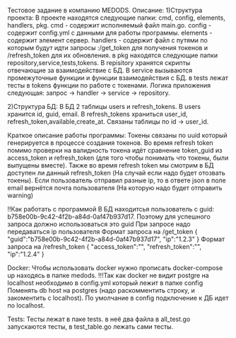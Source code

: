 Тестовое задание в компанию MEDODS.
Описание:
1)Структура проекта:
В проекте находятся следующие папки: cmd, config, elements, handlers, pkg.
cmd - содержит исполняемый файл main.go.
config - содержит config.yml с данными для работы программы.
elements - содержит элемент сервер.
handlers - содержит файл с путями по которым будут идти запросы :/get_token для получения токенов и /refresh_token для их обновления.
в pkg находятся следующие папки repository,service,tests,tokens.
В repisitory хранятся скрипты отвечающие за взаимодействие с БД.
В service вызываются промежуточные функции и функции взаимодействия с БД.
в tests лежат тесты
в tokens функции по работе с токенами.
Логика приложения следующая: запрос -> handler -> service -> repository.

2)Структура БД:
В БД 2 таблицы users и refresh_tokens.
В users хранится id, guid, email.
В refresh_tokens храниться user_id, refresh_token,available,create_at.
Связаны таблицы по id -> user_id.

Краткое описание работы программы:
Токены связаны по uuid который генерируется в процессе создания токенов.
Во время refresh token помимо проверки на валидность токена идёт сравнение token_guid из access_token и refresh_token (для того чтобы понимать что токены, были выпущены вместе).
Также во время refresh token мы смотрим в БД доступен ли данный refresh_token (На случай если надо будет отозвать токены).
Если пользователь отправил разные ip, то в ответе json в поле email вернётся почта пользователя (На которую надо будет отправить warning)

!!Как работать с программой
В БД находитсья пользователь с guid: b758e00b-9c42-4f2b-a84d-0af47b937d17. Поэтому для успешного запроса должно использоваться это guid
При запросе надо передаваться ip пользователя
Формат запроса на /get_token
{
    "guid":"b758e00b-9c42-4f2b-a84d-0af47b937d17",
    "ip":"1.2.3"
}
Формат запроса на /refresh_token
{
    "access_token":"",
    "refresh_token":"",
    "ip":"1.2.4"
}

Docker:
Чтобы использовать docker нужно прописать docker-compose up находясь в папке medods. !!!Так как docker не видит postgre на localhost необходимо в config.yml который лежит в папке config
Поменять db host на postgres (надо раскомментить строку, и закоментить с localhost). По умолчание в config подключение к ДБ идет по localhost.

Tests:
Тесты лежат в паке tests. в неё два файла в all_test.go запускаются тесты, в test_table.go лежать сами тесты.
